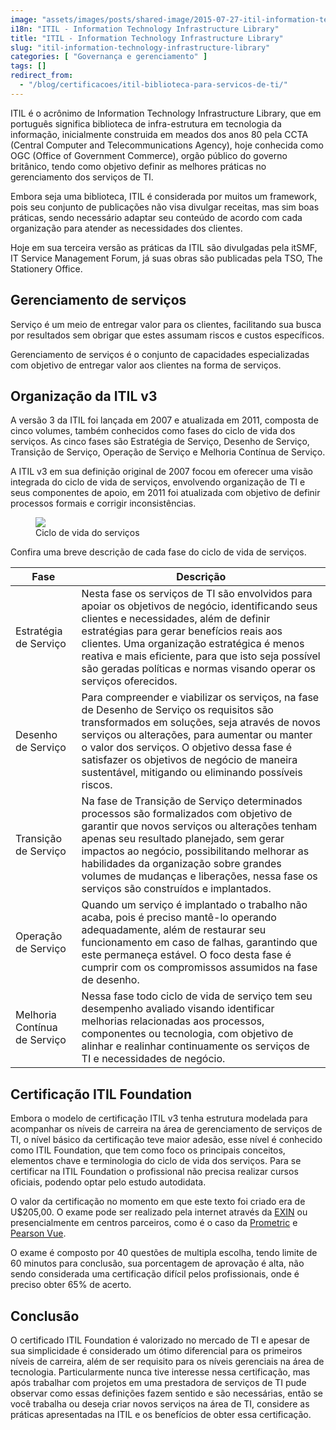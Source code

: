 ```yaml
---
image: "assets/images/posts/shared-image/2015-07-27-itil-information-technology-infrastructure-library.jpg"
i18n: "ITIL - Information Technology Infrastructure Library"
title: "ITIL - Information Technology Infrastructure Library"
slug: "itil-information-technology-infrastructure-library"
categories: [ "Governança e gerenciamento" ]
tags: []
redirect_from:
  - "/blog/certificacoes/itil-biblioteca-para-servicos-de-ti/"
---
```

ITIL é o acrônimo de Information Technology Infrastructure Library, que em português significa biblioteca de infra-estrutura em tecnologia da informação, inicialmente construida em meados dos anos 80 pela CCTA (Central Computer and Telecommunications Agency), hoje conhecida como OGC (Office of Government Commerce), orgão público do governo britânico, tendo como objetivo definir as melhores práticas no gerenciamento dos serviços de TI.

Embora seja uma biblioteca, ITIL é considerada por muitos um framework, pois seu conjunto de publicações não visa divulgar receitas, mas sim boas práticas, sendo necessário adaptar seu conteúdo de acordo com cada organização para atender as necessidades dos clientes.

Hoje em sua terceira versão as práticas da ITIL são divulgadas pela itSMF, IT Service Management Forum, já suas obras são publicadas pela TSO, The Stationery Office.

## Gerenciamento de serviços

Serviço é um meio de entregar valor para os clientes, facilitando sua busca por resultados sem obrigar que estes assumam riscos e custos específicos.

Gerenciamento de serviços é o conjunto de capacidades especializadas com objetivo de entregar valor aos clientes na forma de serviços.

## Organização da ITIL v3

A versão 3 da ITIL foi lançada em 2007 e atualizada em 2011, composta de cinco volumes, também conhecidos como fases do ciclo de vida dos serviços. As cinco fases são Estratégia de Serviço, Desenho de Serviço, Transição de Serviço, Operação de Serviço e Melhoria Contínua de Serviço.

A ITIL v3 em sua definição original de 2007 focou em oferecer uma visão integrada do ciclo de vida de serviços, envolvendo organização de TI e seus componentes de apoio, em 2011 foi atualizada com objetivo de definir processos formais e corrigir inconsistências.

<figure class="figure mx-auto d-block">
  <img src="{{ '/assets/images/posts/general/2015-07-27-itil-service-lifecycle.png' | prepend: site.baseurl }}" class="figure-img mx-auto d-block">
  <figcaption class="figure-caption text-center">Ciclo de vida do serviços</figcaption>
</figure>

Confira uma breve descrição de cada fase do ciclo de vida de serviços.

<div class="table-responsive">
  <table class="table table-hover">
    <thead class="thead-light">
      <tr>
        <th scope="col">Fase</th>
        <th scope="col">Descrição</th>
      </tr>
    </thead>
    <tbody>
      <tr>
        <td>Estratégia de Serviço</td>
        <td>Nesta fase os serviços de TI são envolvidos para apoiar os objetivos de negócio, identificando seus clientes e necessidades, além de definir estratégias para gerar benefícios reais aos clientes. Uma organização estratégica é menos reativa e mais eficiente, para que isto seja possível são geradas políticas e normas visando operar os serviços oferecidos.</td>
      </tr>
      <tr>
        <td>Desenho de Serviço</td>
        <td>Para compreender e viabilizar os serviços, na fase de Desenho de Serviço os requisitos são transformados em soluções, seja através de novos serviços ou alterações, para aumentar ou manter o valor dos serviços. O objetivo dessa fase é satisfazer os objetivos de negócio de maneira sustentável, mitigando ou eliminando possíveis riscos.</td>
      </tr>
      <tr>
        <td>Transição de Serviço</td>
        <td>Na fase de Transição de Serviço determinados processos são formalizados com objetivo de garantir que novos serviços ou alterações tenham apenas seu resultado planejado, sem gerar impactos ao negócio, possibilitando melhorar as habilidades da organização sobre grandes volumes de mudanças e liberações, nessa fase os serviços são construídos e implantados.</td>
      </tr>
      <tr>
        <td>Operação de Serviço</td>
        <td>Quando um serviço é implantado o trabalho não acaba, pois é preciso mantê-lo operando adequadamente, além de restaurar seu funcionamento em caso de falhas, garantindo que este permaneça estável. O foco desta fase é cumprir com os compromissos assumidos na fase de desenho.</td>
      </tr>
      <tr>
        <td>Melhoria Contínua de Serviço</td>
        <td>Nessa fase todo ciclo de vida de serviço tem seu desempenho avaliado visando identificar melhorias relacionadas aos processos, componentes ou tecnologia, com objetivo de alinhar e realinhar continuamente os serviços de TI e necessidades de negócio.</td>
      </tr>
    </tbody>
  </table>
</div>

## Certificação ITIL Foundation

Embora o modelo de certificação ITIL v3 tenha estrutura modelada para acompanhar os níveis de carreira na área de gerenciamento de serviços de TI, o nível básico da certificação teve maior adesão, esse nível é conhecido como ITIL Foundation, que tem como foco os principais conceitos, elementos chave e terminologia do ciclo de vida dos serviços. Para se certificar na ITIL Foundation o profissional não precisa realizar cursos oficiais, podendo optar pelo estudo autodidata.

O valor da certificação no momento em que este texto foi criado era de U$205,00. O exame pode ser realizado pela internet através da [EXIN](https://www.exin.com/) ou presencialmente em centros parceiros, como é o caso da [Prometric](https://www.prometric.com/) e [Pearson Vue](http://home.pearsonvue.com/).

O exame é composto por 40 questões de multipla escolha, tendo limite de 60 minutos para conclusão, sua porcentagem de aprovação é alta, não sendo considerada uma certificação difícil pelos profissionais, onde é preciso obter 65% de acerto.

## Conclusão

O certificado ITIL Foundation é valorizado no mercado de TI e apesar de sua simplicidade é considerado um ótimo diferencial para os primeiros níveis de carreira, além de ser requisito para os níveis gerenciais na área de tecnologia. Particularmente nunca tive interesse nessa certificação, mas após trabalhar com projetos em uma prestadora de serviços de TI pude observar como essas definições fazem sentido e são necessárias, então se você trabalha ou deseja criar novos serviços na área de TI, considere as práticas apresentadas na ITIL e os benefícios de obter essa certificação.